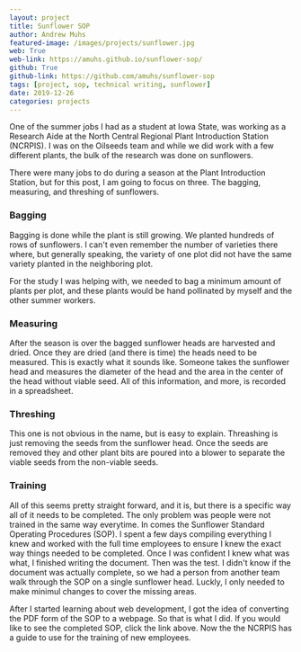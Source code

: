 ```yaml
---
layout: project
title: Sunflower SOP
author: Andrew Muhs
featured-image: /images/projects/sunflower.jpg
web: True
web-link: https://amuhs.github.io/sunflower-sop/
github: True
github-link: https://github.com/amuhs/sunflower-sop
tags: [project, sop, technical writing, sunflower]
date: 2019-12-26
categories: projects
---
```


One of the summer jobs I had as a student at Iowa State, was working as a Research Aide at the North Central Regional Plant Introduction Station (NCRPIS). I was on the Oilseeds team and while we did work with a few different plants, the bulk of the research was done on sunflowers.

There were many jobs to do during a season at the Plant Introduction Station, but for this post, I am going to focus on three. The bagging, measuring, and threshing of sunflowers.

### Bagging
Bagging is done while the plant is still growing. We planted hundreds of rows of sunflowers. I can't even remember the number of varieties there where, but generally speaking, the variety of one plot did not have the same variety planted in the neighboring plot.

For the study I was helping with, we needed to bag a minimum amount of plants per plot, and these plants would be hand pollinated by myself and the other summer workers.

### Measuring
After the season is over the bagged sunflower heads are harvested and dried. Once they are dried (and there is time) the heads need to be measured. This is exactly what it sounds like. Someone takes the sunflower head and measures the diameter of the head and the area in the center of the head without viable seed. All of this information, and more, is recorded in a spreadsheet.

### Threshing
This one is not obvious in the name, but is easy to explain. Threashing is just removing the seeds from the sunflower head. Once the seeds are removed they and other plant bits are poured into a blower to separate the viable seeds from the non-viable seeds.

### Training
All of this seems pretty straight forward, and it is, but there is a specific way all of it needs to be completed. The only problem was people were not trained in the same way everytime. In comes the Sunflower Standard Operating Procedures (SOP). I spent a few days compiling everything I knew and worked with the full time employees to ensure I knew the exact way things needed to be completed. Once I was confident I knew what was what, I finished writing the document. Then was the test. I didn't know if the document was actually complete, so we had a person from another team walk through the SOP on a single sunflower head. Luckly, I only needed to make minimul changes to cover the missing areas.

After I started learning about web development, I got the idea of converting the PDF form of the SOP to a webpage. So that is what I did. If you would like to see the completed SOP, click the link above. Now the the NCRPIS has a guide to use for the training of new employees.
